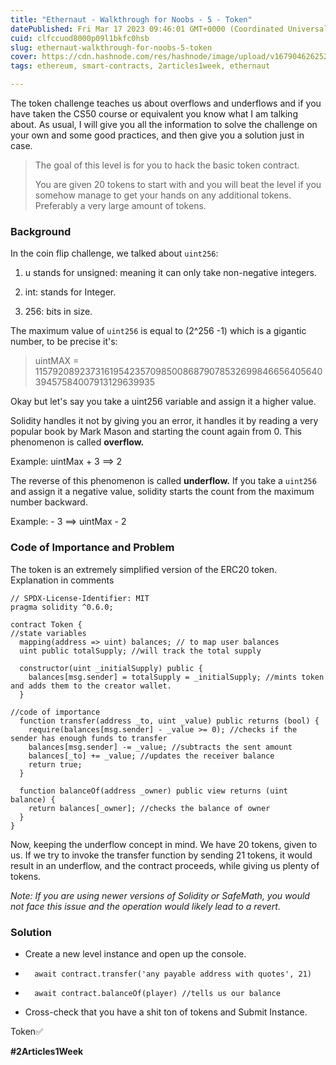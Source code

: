 ```yaml
---
title: "Ethernaut - Walkthrough for Noobs - 5 - Token"
datePublished: Fri Mar 17 2023 09:46:01 GMT+0000 (Coordinated Universal Time)
cuid: clfccuod8000p09l1bkfc0hsb
slug: ethernaut-walkthrough-for-noobs-5-token
cover: https://cdn.hashnode.com/res/hashnode/image/upload/v1679046262527/1fb5f863-90ac-40a4-ad6b-e75549deb1b0.jpeg
tags: ethereum, smart-contracts, 2articles1week, ethernaut

---
```


The token challenge teaches us about overflows and underflows and if you have taken the CS50 course or equivalent you know what I am talking about. As usual, I will give you all the information to solve the challenge on your own and some good practices, and then give you a solution just in case.

> The goal of this level is for you to hack the basic token contract.
> 
> You are given 20 tokens to start with and you will beat the level if you somehow manage to get your hands on any additional tokens. Preferably a very large amount of tokens.

### Background

In the coin flip challenge, we talked about `uint256`:

1. u stands for unsigned: meaning it can only take non-negative integers.
    
2. int: stands for Integer.
    
3. 256: bits in size.
    

The maximum value of `uint256` is equal to (2^256 -1) which is a gigantic number, to be precise it's:

> uintMAX = 115792089237316195423570985008687907853269984665640564039457584007913129639935

Okay but let's say you take a uint256 variable and assign it a higher value.

Solidity handles it not by giving you an error, it handles it by reading a very popular book by Mark Mason and starting the count again from 0. This phenomenon is called **overflow.**

Example: uintMax + 3 ==&gt; 2

The reverse of this phenomenon is called **underflow.** If you take a `uint256` and assign it a negative value, solidity starts the count from the maximum number backward.

Example: - 3 ==&gt; uintMax - 2

### Code of Importance and Problem

The token is an extremely simplified version of the ERC20 token. Explanation in comments

```solidity
// SPDX-License-Identifier: MIT
pragma solidity ^0.6.0;

contract Token {
//state variables
  mapping(address => uint) balances; // to map user balances
  uint public totalSupply; //will track the total supply

  constructor(uint _initialSupply) public {
    balances[msg.sender] = totalSupply = _initialSupply; //mints token and adds them to the creator wallet.
  }

//code of importance
  function transfer(address _to, uint _value) public returns (bool) {
    require(balances[msg.sender] - _value >= 0); //checks if the sender has enough funds to transfer
    balances[msg.sender] -= _value; //subtracts the sent amount 
    balances[_to] += _value; //updates the receiver balance 
    return true; 
  }

  function balanceOf(address _owner) public view returns (uint balance) {
    return balances[_owner]; //checks the balance of owner
  }
}
```

Now, keeping the underflow concept in mind. We have 20 tokens, given to us. If we try to invoke the transfer function by sending 21 tokens, it would result in an underflow, and the contract proceeds, while giving us plenty of tokens.

*Note: If you are using newer versions of Solidity or SafeMath, you would not face this issue and the operation would likely lead to a revert.*

### Solution

* Create a new level instance and open up the console.
    
* ```solidity
    await contract.transfer('any payable address with quotes', 21)
    ```
    
* ```solidity
    await contract.balanceOf(player) //tells us our balance
    ```
    
* Cross-check that you have a shit ton of tokens and Submit Instance.
    

Token✅

**#2Articles1Week**